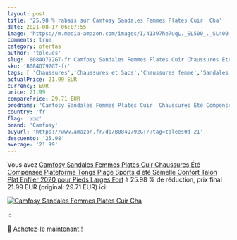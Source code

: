 ```yaml
---
layout: post
title: '25.98 % rabais sur Camfosy Sandales Femmes Plates Cuir  Cha'
date: 2021-08-17 06:07:55
image: 'https://m.media-amazon.com/images/I/41397he7uqL._SL500_._SL400_.jpg'
comments: true
category: ofertas
author: 'tole.es'
slug: 'B084Q792GT-fr Camfosy Sandales Femmes Plates Cuir Chaussures Été...'
sku: 'B084Q792GT-fr'
tags: [ 'Chaussures','Chaussures et Sacs','Chaussures femme','Sandales et nu-pieds femme','Sandales mode femme','camfosy', ]
actualPrice: 21.99 EUR
currency: EUR
price: 21.99
comparePrice: 29.71 EUR
prodname: 'Camfosy Sandales Femmes Plates Cuir  Chaussures Été Compensée Plateforme Tongs Plage Sports d été Semelle Confort Talon Plat Enfiler 2020 pour Pieds Larges Fort'
country: 'fr'
flag: '🇫🇷'
brand: 'Camfosy'
buyurl: 'https://www.amazon.fr/dp/B084Q792GT/?tag=tolees0d-21'
descuento: '25.98'
average: '21.99'
---
```


Vous avez [Camfosy Sandales Femmes Plates Cuir  Chaussures Été Compensée Plateforme Tongs Plage Sports d été Semelle Confort Talon Plat Enfiler 2020 pour Pieds Larges Fort](https://www.amazon.fr/dp/B084Q792GT/?tag=tolees0d-21)  à  25.98 % de réduction, prix final  21.99 EUR (original: 29.71 EUR) ici:

[![Camfosy Sandales Femmes Plates Cuir  Cha](https://m.media-amazon.com/images/I/41397he7uqL._SL500_._SL400_.jpg)](https://www.amazon.fr/dp/B084Q792GT/?tag=tolees0d-21)

ℹ️:


[🛒 Achetez-le maintenant!!](https://www.amazon.fr/dp/B084Q792GT/?tag=tolees0d-21)
